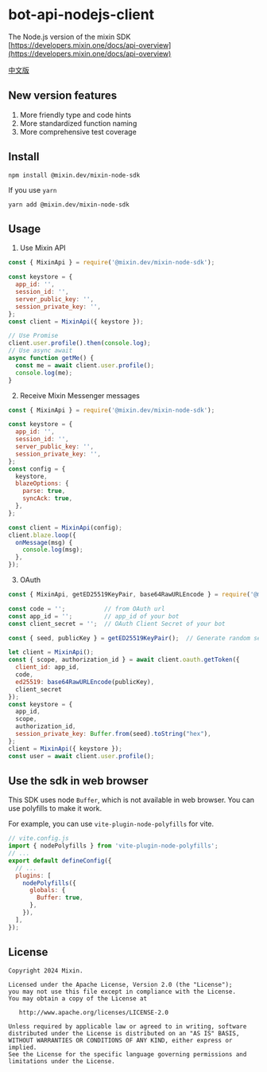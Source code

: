 # bot-api-nodejs-client

The Node.js version of the mixin SDK [https://developers.mixin.one/docs/api-overview](https://developers.mixin.one/docs/api-overview)

[中文版](./README.zh-CN.md)

## New version features

1. More friendly type and code hints
2. More standardized function naming
3. More comprehensive test coverage

## Install

```shell
npm install @mixin.dev/mixin-node-sdk
```

If you use `yarn`

```shell
yarn add @mixin.dev/mixin-node-sdk
```

## Usage

1. Use Mixin API

```js
const { MixinApi } = require('@mixin.dev/mixin-node-sdk');

const keystore = {
  app_id: '',
  session_id: '',
  server_public_key: '',
  session_private_key: '',
};
const client = MixinApi({ keystore });

// Use Promise
client.user.profile().then(console.log);
// Use async await
async function getMe() {
  const me = await client.user.profile();
  console.log(me);
}
```

2. Receive Mixin Messenger messages

```js
const { MixinApi } = require('@mixin.dev/mixin-node-sdk');

const keystore = {
  app_id: '',
  session_id: '',
  server_public_key: '',
  session_private_key: '',
};
const config = {
  keystore,
  blazeOptions: {
    parse: true,
    syncAck: true,
  },
};

const client = MixinApi(config);
client.blaze.loop({
  onMessage(msg) {
    console.log(msg);
  },
});
```

3. OAuth

```js
const { MixinApi, getED25519KeyPair, base64RawURLEncode } = require('@mixin.dev/mixin-node-sdk');

const code = '';           // from OAuth url
const app_id = '';         // app_id of your bot
const client_secret = '';  // OAuth Client Secret of your bot

const { seed, publicKey } = getED25519KeyPair();  // Generate random seed and ed25519 key pairs

let client = MixinApi();
const { scope, authorization_id } = await client.oauth.getToken({
  client_id: app_id,
  code,
  ed25519: base64RawURLEncode(publicKey),
  client_secret
});
const keystore = {
  app_id,
  scope,
  authorization_id,
  session_private_key: Buffer.from(seed).toString("hex"),
};
client = MixinApi({ keystore });
const user = await client.user.profile();
```

## Use the sdk in web browser

This SDK uses node `Buffer`, which is not available in web browser. You can use polyfills to make it work.

For example, you can use `vite-plugin-node-polyfills` for vite.

```js
// vite.config.js
import { nodePolyfills } from 'vite-plugin-node-polyfills';
// ...
export default defineConfig({
  // ...
  plugins: [
    nodePolyfills({
      globals: {
        Buffer: true,
      },
    }),
  ],
});
```

## License

```
Copyright 2024 Mixin.

Licensed under the Apache License, Version 2.0 (the "License");
you may not use this file except in compliance with the License.
You may obtain a copy of the License at

   http://www.apache.org/licenses/LICENSE-2.0

Unless required by applicable law or agreed to in writing, software
distributed under the License is distributed on an "AS IS" BASIS,
WITHOUT WARRANTIES OR CONDITIONS OF ANY KIND, either express or implied.
See the License for the specific language governing permissions and
limitations under the License.
```

